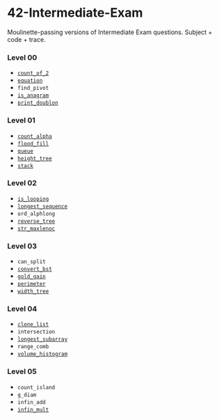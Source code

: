 # 42-Intermediate-Exam
Moulinette-passing versions of Intermediate Exam questions. Subject + code + trace.

### Level 00
* [`count_of_2`](./count_of_2/mine)
* [`equation`](./equation/mine)
* `find_pivot`
* [`is_anagram`](./is_anagram/mine)
* [`print_doublon`](./print_doublon/mine)
### Level 01
* [`count_alpha`](./count_alpha/mine)
* [`flood_fill`](./flood_fill/mine)
* [`queue`](./queue/mine)
* [`height_tree`](./height_tree/mine)
* [`stack`](./stack/mine)
### Level 02
* [`is_looping`](./is_looping/mine)
* [`longest_sequence`](./longest_sequence/mine)
* `ord_alphlong`
* [`reverse_tree`](./reverse_tree/mine)
* [`str_maxlenoc`](./str_maxlenoc/mine)
### Level 03
* `can_split`
* [`convert_bst`](./convert_bst/mine)
* [`gold_gain`](./gold_gain/mine)
* [`perimeter`](./perimeter/mine)
* [`width_tree`](./width_tree/mine)
### Level 04
* [`clone_list`](./clone_list/mine)
* `intersection`
* [`longest_subarray`](./longest_subarray/mine)
* `range_comb`
* [`volume_histogram`](./volume_histogram/mine)
### Level 05
* `count_island`
* `g_diam`
* `infin_add`
* [`infin_mult`](./infin_mult/mine)
